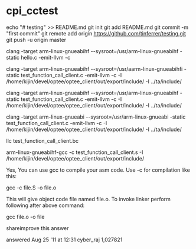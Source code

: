 # cpi_cctest

echo "# testing" >> README.md
git init
git add README.md
git commit -m "first commit"
git remote add origin https://github.com/tinferrer/testing.git
git push -u origin master


clang -target arm-linux-gnueabihf --sysroot=/usr/arm-linux-gnueabihf -static hello.c -emit-llvm -c

clang -target arm-linux-gnueabihf --sysroot=/usr/aarm-linux-gnueabihfi -static test_function_call_client.c -emit-llvm -c -I /home/kijin/devel/optee/optee_client/out/export/include/ -I ../ta/include/

clang -target arm-linux-gnueabihf --sysroot=/usr/arm-linux-gnueabihf -static test_function_call_client.c -emit-llvm -c -I /home/kijin/devel/optee/optee_client/out/export/include/ -I ../ta/include/

clang -target arm-linux-gnueabi --sysroot=/usr/arm-linux-gnueabi -static test_function_call_client.c -emit-llvm -c -I /home/kijin/devel/optee/optee_client/out/export/include/ -I ../ta/include/


llc test_function_call_client.bc 

arm-linux-gnueabihf-gcc -c test_function_call_client.s -I /home/kijin/devel/optee/optee_client/out/export/include/




Yes, You can use gcc to compile your asm code. Use -c for compilation like this:

gcc -c file.S -o file.o

This will give object code file named file.o. To invoke linker perform following after above command:

gcc file.o -o file

shareimprove this answer
	
answered Aug 25 '11 at 12:31
cyber_raj
1,027821

